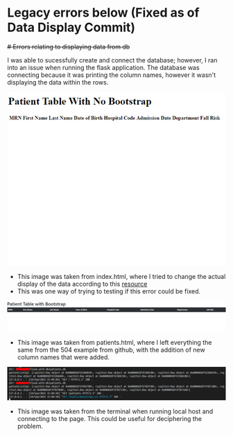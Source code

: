 # Legacy errors below (Fixed as of Data Display Commit)



~~# Errors relating to displaying data from db~~

I was able to sucessfully create and connect the database; however, I ran into an issue when running the flask application.   The database was connecting because it was printing the column names, however it wasn't displaying the data within the rows.  

![Index html](/errors/NoDataDisplayed1.png)
- This image was taken from index.html, where I tried to change the actual display of the data according to this [resource](https://stackoverflow.com/questions/39816944/cannot-get-html-to-display-sqlite3-data-with-python-flask)
- This was one way of trying to testing if this error could be fixed.

![Patients html](/errors/NoDataDisplayed2.png)
- This image was taken from patients.html, where I left everything the same from the 504 example from github, with the addition of new column names that were added.  

![Terminal Error](/errors/NDDTerminal.png)
- This image was taken from the terminal when running local host and connecting to the page.  This could be useful for deciphering the problem.